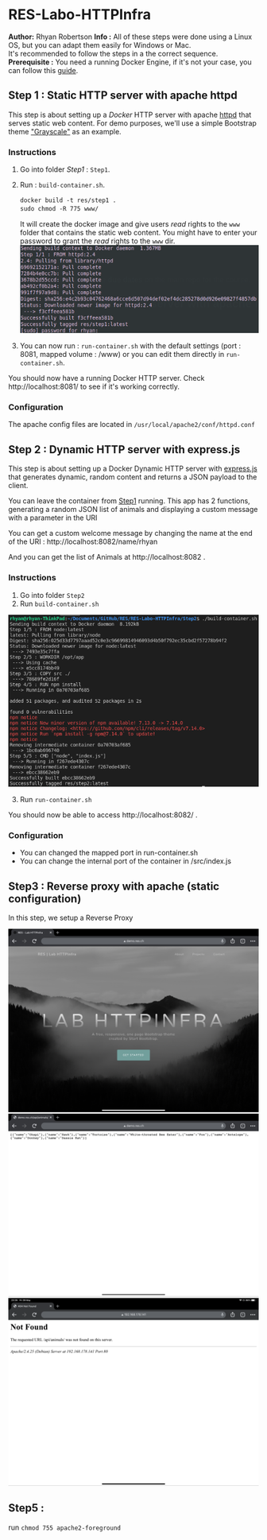 # RES-Labo-HTTPInfra

**Author:** Rhyan Robertson
**Info :** All of these steps were done using a Linux OS, but you can adapt them easily for Windows or Mac.</br>It's recommended to follow the steps in a the correct sequence.
**Prerequisite :** You need a running Docker Engine, if it's not your case, you can follow this [guide](https://docs.docker.com/engine/install/ubuntu/).

## Step 1 : Static HTTP server with apache httpd

This step is about setting up a *Docker* HTTP server with apache [httpd](https://hub.docker.com/_/httpd) that serves static web content. 
For demo purposes, we'll use a simple Bootstrap theme ["Grayscale"](https://startbootstrap.com/theme/grayscale) as an example.

### Instructions

1. Go into folder *Step1* : `Step1`.

2. Run : `build-container.sh`. 
   ```dockerfile
   docker build -t res/step1 .
   sudo chmod -R 775 www/
   ```
   It will create the docker image and give users *read* rights to the `www` folder that contains the static web content. 
   You might have to enter your password to grant the *read* rights to the `www` dir.
   ![](figs/fig_01.png)

3. You can now run : `run-container.sh` with the default settings (port : 8081, mapped volume : /www) or you can edit them directly in `run-container.sh`.

You should now have a running Docker HTTP server. Check http://localhost:8081/ to see if it's working correctly.

### Configuration

The apache config files are located in `/usr/local/apache2/conf/httpd.conf`


## Step 2 : Dynamic HTTP server with express.js

This step is about setting up a Docker Dynamic HTTP server with [express.js](https://expressjs.com/) that generates dynamic, random content and returns a JSON payload to the client.

You can leave the container from [Step1](#Step-1-:-Static-HTTP-server-with-apache-httpd) running.
This app has 2 functions, generating a random JSON list of animals and displaying a custom message with a parameter in the URI

You can get a custom welcome message by changing the name at the end of the URI : http://localhost:8082/name/rhyan

And you can get the list of Animals at http://localhost:8082 .

### Instructions
1. Go into folder `Step2`
2. Run `build-container.sh`

![](figs/fig_02.png)

3. Run `run-container.sh`

You should now be able to access http://localhost:8082/ .

### Configuration

- You can changed the mapped port in run-container.sh
- You can change the internal port of the container in /src/index.js

## Step3 : Reverse proxy with apache (static configuration)

In this step, we setup a Reverse Proxy


![](figs/fig_03.JPEG)
![](figs/fig_04.JPEG)
![](figs/fig_05.PNG)


## Step5 : 


run `chmod 755 apache2-foreground`

